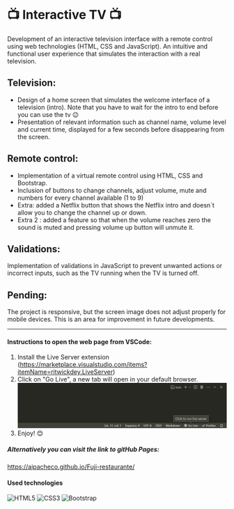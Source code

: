 # 📺 Interactive TV 📺

Development of an interactive television interface with a remote control using web technologies  (HTML, CSS and JavaScript). An intuitive and functional user experience that simulates the interaction with a real television.


## Television:

- Design of a home screen that simulates the welcome interface of a television (intro). Note that you have to wait for the intro to end before you can use the tv 😉
- Presentation of relevant information such as channel name, volume level and current time, displayed for a few seconds before disappearing from the screen.

## Remote control:

- Implementation of a virtual remote control using HTML, CSS and Bootstrap.
- Inclusion of buttons to change channels, adjust volume, mute and numbers for every channel available (1 to 9)
- Extra: added a Netflix button that shows the Netflix intro and doesn´t allow you to change the channel up or down.
- Extra 2 : added a feature so that when the volume reaches zero the sound is muted and pressing volume up button will unmute it.

## Validations:

Implementation of validations in JavaScript to prevent unwanted actions or incorrect inputs, such as the TV running when the TV is turned off.

## Pending: 
The project is responsive, but the screen image does not adjust properly for mobile devices. This is an area for improvement in future developments.

---

#### Instructions to open the web page from VSCode:
1. Install the Live Server extension (https://marketplace.visualstudio.com/items?itemName=ritwickdey.LiveServer)
2. Click on "Go Live", a new tab will open in your default browser.
![go_live](./img/GoLive.PNG)
3. Enjoy! 😊

##### Alternatively you can visit the link to gitHub Pages:

https://aipacheco.github.io/Fuji-restaurante/

#### Used technologies
![HTML5](https://img.shields.io/badge/html5-%23E34F26.svg?style=for-the-badge&logo=html5&logoColor=white)
![CSS3](https://img.shields.io/badge/css3-%231572B6.svg?style=for-the-badge&logo=css3&logoColor=white)
![Bootstrap](https://img.shields.io/badge/bootstrap-%238511FA.svg?style=for-the-badge&logo=bootstrap&logoColor=white)

